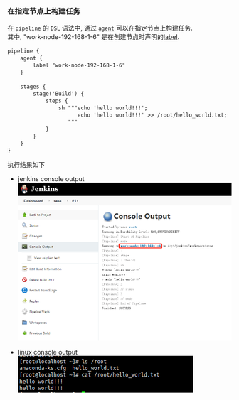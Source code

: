 ### 在指定节点上构建任务

在 `pipeline` 的 `DSL` 语法中, 通过 [`agent`](https://www.jenkins.io/doc/book/pipeline/syntax/#agent-parameters) 可以在指定节点上构建任务.     
其中, "work-node-192-168-1-6" 是在创建节点时声明的[label](./new_node.md).

```shell
pipeline {
    agent {
        label "work-node-192-168-1-6"
    }
    
    stages {
        stage('Build') {
            steps {
                sh """echo 'hello world!!!'; 
                      echo 'hello world!!!' >> /root/hello_world.txt;
                   """
            }
        }
    }
}
```

执行结果如下
- jenkins console output  
   ![choose_node_for_build_1](../imgs/choose_node_for_build_1.png)
   
- linux console output  
   ![choose_node_for_build_2](../imgs/choose_node_for_build_2.png)